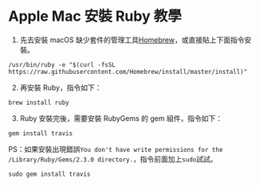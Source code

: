 # Apple Mac 安裝 Ruby 教學

1. 先去安裝 macOS 缺少套件的管理工具[Homebrew](https://brew.sh/index_zh-tw)，或直接貼上下面指令安裝。

```
/usr/bin/ruby -e "$(curl -fsSL https://raw.githubusercontent.com/Homebrew/install/master/install)"
```

2. 再安裝 Ruby，指令如下：

```
brew install ruby
```

3. Ruby 安裝完後，需要安裝 RubyGems 的 gem 組件，指令如下：

```
gem install travis
```
PS：如果安裝出現錯誤`You don't have write permissions for the /Library/Ruby/Gems/2.3.0 directory.`，指令前面加上`sudo`試試。
```
sudo gem install travis
```